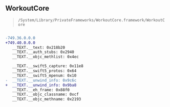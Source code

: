 ## WorkoutCore

> `/System/Library/PrivateFrameworks/WorkoutCore.framework/WorkoutCore`

```diff

-749.36.0.0.0
+749.40.0.0.0
   __TEXT.__text: 0x218b20
   __TEXT.__auth_stubs: 0x2940
   __TEXT.__objc_methlist: 0x4ec

   __TEXT.__swift5_capture: 0x11e8
   __TEXT.__swift5_protos: 0x64
   __TEXT.__swift5_mpenum: 0x10
-  __TEXT.__unwind_info: 0x9c6c
+  __TEXT.__unwind_info: 0x9ba8
   __TEXT.__eh_frame: 0x88f0
   __TEXT.__objc_classname: 0xcf
   __TEXT.__objc_methname: 0x2193

```
